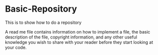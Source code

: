 # Basic-Repository
This is to show how to do a repository

A read me file contains information on how to implement a file, the basic description of the file, copyright information, and any other useful knowledge you wish to share with your reader before they start looking at your code.
